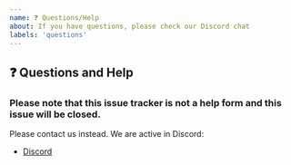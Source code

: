 ```yaml
---
name: ❓ Questions/Help
about: If you have questions, please check our Discord chat
labels: 'questions'
---
```


## ❓ Questions and Help

### Please note that this issue tracker is not a help form and this issue will be closed.

Please contact us instead. We are active in Discord:

- [Discord](https://discord.gg/Bwm63tBcQY)
